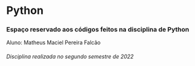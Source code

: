 # Python

### <p align="left">Espaço reservado aos códigos feitos na disciplina de Python</p>

 Aluno: Matheus Maciel Pereira Falcão
 
 ###### Disciplina realizada no segundo semestre de 2022
 
